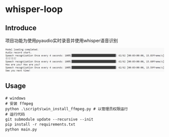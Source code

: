 # whisper-loop



## Introduce

项目功能为使用pyaudio实时录音并使用whisper语音识别

![](./pics/1.png)



## Usage

```
# windows
# 安装 ffmpeg
python .\scripts\win_install_ffmpeg.py # 以管理员权限运行
# 运行代码
git submodule update --recursive --init
pip install -r requirements.txt
python main.py
```